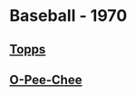 # Baseball - 1970
## [Topps](/collection/Baseball/1970/Topps)
## [O-Pee-Chee](/collection/Baseball/1970/O-Pee-Chee)
